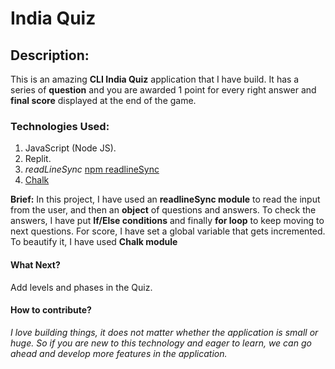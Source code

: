 # India Quiz

## Description:
This is an amazing **CLI India Quiz** application that I have build. It has a series of **question** and you are awarded 1 point for every right answer and **final score** displayed at the end of the game.

### Technologies Used:
1) JavaScript (Node JS).
2) Replit.
3) *readLineSync* [npm readlineSync](https://www.npmjs.com/package/readline-sync)
4) [Chalk](https://www.npmjs.com/package/chalk)

**Brief:** In this project, I have used an **readlineSync module** to read the input from the user, and then an **object** of questions and answers. To check the answers, I have put **If/Else conditions** and finally **for loop** to keep moving to next questions. For score, I have set a global variable that gets incremented. To beautify it, I have used **Chalk module**

#### What Next?
Add levels and phases in the Quiz.

#### How to contribute?

_I love building things, it does not matter whether the application is small or huge. So if you are new to this technology and eager to learn, we can go ahead and develop more features in the application._
